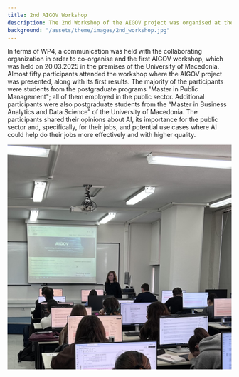 ```yaml
---
title: 2nd AIGOV Workshop
description: The 2nd Workshop of the AIGOV project was organised at the premises of the University of Macedonia
background: "/assets/theme/images/2nd_workshop.jpg"
---
```


In terms of WP4, a communication was held with the collaborating organization in order to co-organise and the first AIGOV workshop, which was held on 20.03.2025 in the premises of the University of Macedonia. Almost fifty participants attended the workshop where the AIGOV project was presented, along with its first results. The majority of the participants were students from the postgraduate programs "Master in Public Management"; all of them employed in the public sector. Additional participants were also postgraduate students from the “Master in Business Analytics and Data Science” of the University of Macedonia. The participants shared their opinions about AI, its importance for the public sector and, specifically, for their jobs, and potential use cases where AI could help do their jobs more effectively and with higher quality. 

 ![Image](/assets/theme/images/2nd_workshop.jpg)
